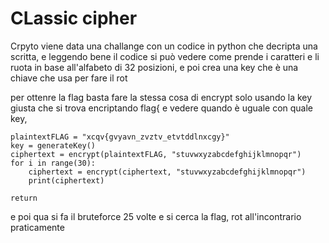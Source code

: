 # CLassic cipher
Crpyto
viene data una challange con un codice in python che decripta una scritta, e leggendo bene il codice si può vedere come prende i caratteri e li ruota in base all'alfabeto di 32 posizioni, e poi crea una key che è una chiave che usa per fare il rot

per ottenre la flag basta fare la stessa cosa di encrypt solo usando la key giusta che si trova encriptando flag{ e vedere quando è uguale con quale key, 

    plaintextFLAG = "xcqv{gvyavn_zvztv_etvtddlnxcgy}"
    key = generateKey()
    ciphertext = encrypt(plaintextFLAG, "stuvwxyzabcdefghijklmnopqr")
    for i in range(30):
        ciphertext = encrypt(ciphertext, "stuvwxyzabcdefghijklmnopqr")
        print(ciphertext)
    
    return

e poi qua si fa il bruteforce 25 volte e si cerca la flag, rot all'incontrario praticamente